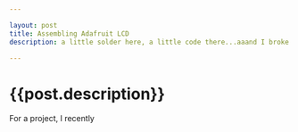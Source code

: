 ```yaml
---

layout: post
title: Assembling Adafruit LCD
description: a little solder here, a little code there...aaand I broke it!

---
```


# {{post.description}} #

For a project, I recently 